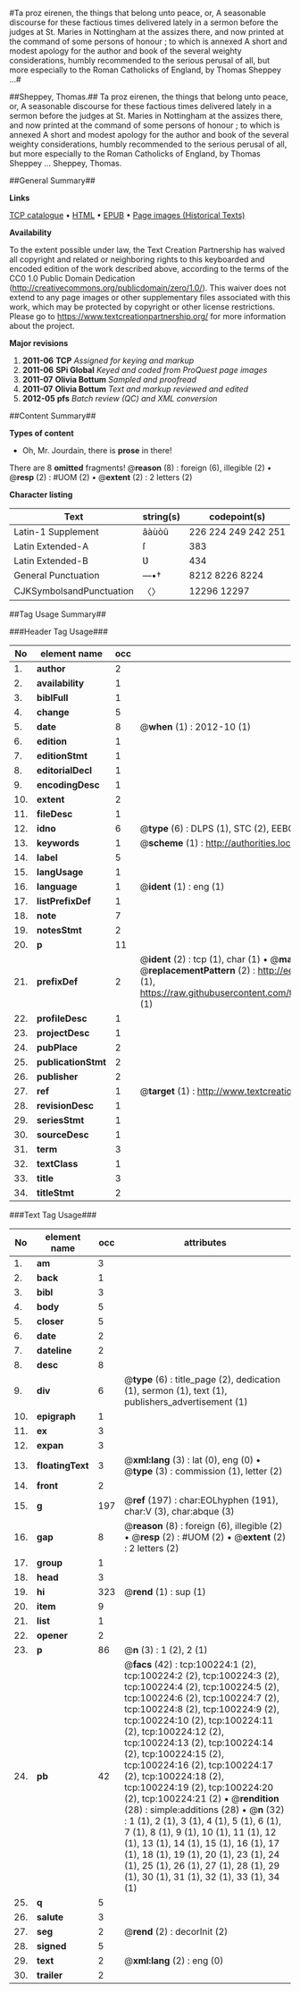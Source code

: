 #Ta proz eirenen, the things that belong unto peace, or, A seasonable discourse for these factious times delivered lately in a sermon before the judges at St. Maries in Nottingham at the assizes there, and now printed at the command of some persons of honour ; to which is annexed A short and modest apology for the author and book of the several weighty considerations, humbly recommended to the serious perusal of all, but more especially to the Roman Catholicks of England, by Thomas Sheppey ...#

##Sheppey, Thomas.##
Ta proz eirenen, the things that belong unto peace, or, A seasonable discourse for these factious times delivered lately in a sermon before the judges at St. Maries in Nottingham at the assizes there, and now printed at the command of some persons of honour ; to which is annexed A short and modest apology for the author and book of the several weighty considerations, humbly recommended to the serious perusal of all, but more especially to the Roman Catholicks of England, by Thomas Sheppey ...
Sheppey, Thomas.

##General Summary##

**Links**

[TCP catalogue](http://www.ota.ox.ac.uk/tcp/)  • 
[HTML](http://tei.it.ox.ac.uk/tcp/Texts-HTML/free/A59/A59749.html)  • 
[EPUB](http://tei.it.ox.ac.uk/tcp/Texts-EPUB/free/A59/A59749.epub) • 
[Page images (Historical Texts)](https://historicaltexts.jisc.ac.uk/eebo-13553386e)

**Availability**

To the extent possible under law, the Text Creation Partnership has waived all copyright and related or neighboring rights to this keyboarded and encoded edition of the work described above, according to the terms of the CC0 1.0 Public Domain Dedication (http://creativecommons.org/publicdomain/zero/1.0/). This waiver does not extend to any page images or other supplementary files associated with this work, which may be protected by copyright or other license restrictions. Please go to https://www.textcreationpartnership.org/ for more information about the project.

**Major revisions**

1. __2011-06__ __TCP__ *Assigned for keying and markup*
1. __2011-06__ __SPi Global__ *Keyed and coded from ProQuest page images*
1. __2011-07__ __Olivia Bottum__ *Sampled and proofread*
1. __2011-07__ __Olivia Bottum__ *Text and markup reviewed and edited*
1. __2012-05__ __pfs__ *Batch review (QC) and XML conversion*

##Content Summary##

**Types of content**

  * Oh, Mr. Jourdain, there is **prose** in there!

There are 8 **omitted** fragments! 
 @__reason__ (8) : foreign (6), illegible (2)  •  @__resp__ (2) : #UOM (2)  •  @__extent__ (2) : 2 letters (2)

**Character listing**


|Text|string(s)|codepoint(s)|
|---|---|---|
|Latin-1 Supplement|âàùòû|226 224 249 242 251|
|Latin Extended-A|ſ|383|
|Latin Extended-B|Ʋ|434|
|General Punctuation|—•†|8212 8226 8224|
|CJKSymbolsandPunctuation|〈〉|12296 12297|

##Tag Usage Summary##

###Header Tag Usage###

|No|element name|occ|attributes|
|---|---|---|---|
|1.|__author__|2||
|2.|__availability__|1||
|3.|__biblFull__|1||
|4.|__change__|5||
|5.|__date__|8| @__when__ (1) : 2012-10 (1)|
|6.|__edition__|1||
|7.|__editionStmt__|1||
|8.|__editorialDecl__|1||
|9.|__encodingDesc__|1||
|10.|__extent__|2||
|11.|__fileDesc__|1||
|12.|__idno__|6| @__type__ (6) : DLPS (1), STC (2), EEBO-CITATION (1), OCLC (1), VID (1)|
|13.|__keywords__|1| @__scheme__ (1) : http://authorities.loc.gov/ (1)|
|14.|__label__|5||
|15.|__langUsage__|1||
|16.|__language__|1| @__ident__ (1) : eng (1)|
|17.|__listPrefixDef__|1||
|18.|__note__|7||
|19.|__notesStmt__|2||
|20.|__p__|11||
|21.|__prefixDef__|2| @__ident__ (2) : tcp (1), char (1)  •  @__matchPattern__ (2) : ([0-9\-]+):([0-9IVX]+) (1), (.+) (1)  •  @__replacementPattern__ (2) : http://eebo.chadwyck.com/downloadtiff?vid=$1&page=$2 (1), https://raw.githubusercontent.com/textcreationpartnership/Texts/master/tcpchars.xml#$1 (1)|
|22.|__profileDesc__|1||
|23.|__projectDesc__|1||
|24.|__pubPlace__|2||
|25.|__publicationStmt__|2||
|26.|__publisher__|2||
|27.|__ref__|1| @__target__ (1) : http://www.textcreationpartnership.org/docs/. (1)|
|28.|__revisionDesc__|1||
|29.|__seriesStmt__|1||
|30.|__sourceDesc__|1||
|31.|__term__|3||
|32.|__textClass__|1||
|33.|__title__|3||
|34.|__titleStmt__|2||


###Text Tag Usage###

|No|element name|occ|attributes|
|---|---|---|---|
|1.|__am__|3||
|2.|__back__|1||
|3.|__bibl__|3||
|4.|__body__|5||
|5.|__closer__|5||
|6.|__date__|2||
|7.|__dateline__|2||
|8.|__desc__|8||
|9.|__div__|6| @__type__ (6) : title_page (2), dedication (1), sermon (1), text (1), publishers_advertisement (1)|
|10.|__epigraph__|1||
|11.|__ex__|3||
|12.|__expan__|3||
|13.|__floatingText__|3| @__xml:lang__ (3) : lat (0), eng (0)  •  @__type__ (3) : commission (1), letter (2)|
|14.|__front__|2||
|15.|__g__|197| @__ref__ (197) : char:EOLhyphen (191), char:V (3), char:abque (3)|
|16.|__gap__|8| @__reason__ (8) : foreign (6), illegible (2)  •  @__resp__ (2) : #UOM (2)  •  @__extent__ (2) : 2 letters (2)|
|17.|__group__|1||
|18.|__head__|3||
|19.|__hi__|323| @__rend__ (1) : sup (1)|
|20.|__item__|9||
|21.|__list__|1||
|22.|__opener__|2||
|23.|__p__|86| @__n__ (3) : 1 (2), 2 (1)|
|24.|__pb__|42| @__facs__ (42) : tcp:100224:1 (2), tcp:100224:2 (2), tcp:100224:3 (2), tcp:100224:4 (2), tcp:100224:5 (2), tcp:100224:6 (2), tcp:100224:7 (2), tcp:100224:8 (2), tcp:100224:9 (2), tcp:100224:10 (2), tcp:100224:11 (2), tcp:100224:12 (2), tcp:100224:13 (2), tcp:100224:14 (2), tcp:100224:15 (2), tcp:100224:16 (2), tcp:100224:17 (2), tcp:100224:18 (2), tcp:100224:19 (2), tcp:100224:20 (2), tcp:100224:21 (2)  •  @__rendition__ (28) : simple:additions (28)  •  @__n__ (32) : 1 (1), 2 (1), 3 (1), 4 (1), 5 (1), 6 (1), 7 (1), 8 (1), 9 (1), 10 (1), 11 (1), 12 (1), 13 (1), 14 (1), 15 (1), 16 (1), 17 (1), 18 (1), 19 (1), 20 (1), 23 (1), 24 (1), 25 (1), 26 (1), 27 (1), 28 (1), 29 (1), 30 (1), 31 (1), 32 (1), 33 (1), 34 (1)|
|25.|__q__|5||
|26.|__salute__|3||
|27.|__seg__|2| @__rend__ (2) : decorInit (2)|
|28.|__signed__|5||
|29.|__text__|2| @__xml:lang__ (2) : eng (0)|
|30.|__trailer__|2||
